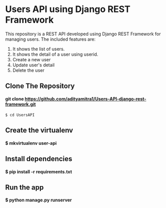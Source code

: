 # Users API using Django REST Framework

This repository is a REST API developed using Django REST Framework for managing users. The included features are:

1. It shows the list of users.
2. It shows the detail of a user using userid.
3. Create a new user
4. Update user's detail
5. Delete the user

## Clone The Repository 
#### git clone https://github.com/adityamitra1/Users-API-django-rest-framework.git
`$ cd UsersAPI`

## Create the virtualenv
#### $ mkvirtualenv user-api

## Install dependencies
#### $ pip install -r requirements.txt

## Run the app
#### $ python manage.py runserver
